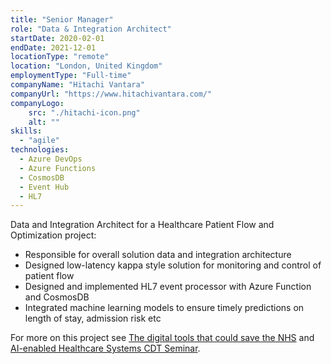 ```yaml
---
title: "Senior Manager"
role: "Data & Integration Architect"
startDate: 2020-02-01
endDate: 2021-12-01
locationType: "remote"
location: "London, United Kingdom"
employmentType: "Full-time"
companyName: "Hitachi Vantara"
companyUrl: "https://www.hitachivantara.com/"
companyLogo:
    src: "./hitachi-icon.png"
    alt: ""
skills: 
  - "agile"
technologies:
  - Azure DevOps
  - Azure Functions
  - CosmosDB
  - Event Hub
  - HL7
---
```

Data and Integration Architect for a Healthcare Patient Flow and Optimization project:

- Responsible for overall solution data and integration architecture
- Designed low-latency kappa style solution for monitoring and control of patient flow
- Designed and implemented HL7 event processor with Azure Function and CosmosDB
- Integrated machine learning models to ensure timely predictions on length of stay, admission risk etc

For more on this project see [The digital tools that could save the NHS](https://www.wired.com/sponsored/story/the-digital-tools-that-could-save-the-nhs/) and [AI-enabled Healthcare Systems CDT Seminar](https://www.youtube.com/watch?v=gz741hZyfSk).
